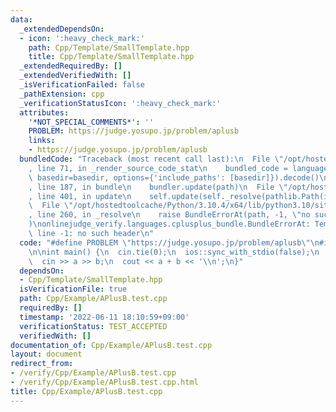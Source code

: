 ```yaml
---
data:
  _extendedDependsOn:
  - icon: ':heavy_check_mark:'
    path: Cpp/Template/SmallTemplate.hpp
    title: Cpp/Template/SmallTemplate.hpp
  _extendedRequiredBy: []
  _extendedVerifiedWith: []
  _isVerificationFailed: false
  _pathExtension: cpp
  _verificationStatusIcon: ':heavy_check_mark:'
  attributes:
    '*NOT_SPECIAL_COMMENTS*': ''
    PROBLEM: https://judge.yosupo.jp/problem/aplusb
    links:
    - https://judge.yosupo.jp/problem/aplusb
  bundledCode: "Traceback (most recent call last):\n  File \"/opt/hostedtoolcache/Python/3.10.4/x64/lib/python3.10/site-packages/onlinejudge_verify/documentation/build.py\"\
    , line 71, in _render_source_code_stat\n    bundled_code = language.bundle(stat.path,\
    \ basedir=basedir, options={'include_paths': [basedir]}).decode()\n  File \"/opt/hostedtoolcache/Python/3.10.4/x64/lib/python3.10/site-packages/onlinejudge_verify/languages/cplusplus.py\"\
    , line 187, in bundle\n    bundler.update(path)\n  File \"/opt/hostedtoolcache/Python/3.10.4/x64/lib/python3.10/site-packages/onlinejudge_verify/languages/cplusplus_bundle.py\"\
    , line 401, in update\n    self.update(self._resolve(pathlib.Path(included), included_from=path))\n\
    \  File \"/opt/hostedtoolcache/Python/3.10.4/x64/lib/python3.10/site-packages/onlinejudge_verify/languages/cplusplus_bundle.py\"\
    , line 260, in _resolve\n    raise BundleErrorAt(path, -1, \"no such header\"\
    )\nonlinejudge_verify.languages.cplusplus_bundle.BundleErrorAt: Template/SmallTemplate.hpp:\
    \ line -1: no such header\n"
  code: "#define PROBLEM \"https://judge.yosupo.jp/problem/aplusb\"\n#include \"Template/SmallTemplate.hpp\"\
    \n\nint main() {\n  cin.tie(0);\n  ios::sync_with_stdio(false);\n  int a, b;\n\
    \  cin >> a >> b;\n  cout << a + b << '\\n';\n}"
  dependsOn:
  - Cpp/Template/SmallTemplate.hpp
  isVerificationFile: true
  path: Cpp/Example/APlusB.test.cpp
  requiredBy: []
  timestamp: '2022-06-11 18:10:59+09:00'
  verificationStatus: TEST_ACCEPTED
  verifiedWith: []
documentation_of: Cpp/Example/APlusB.test.cpp
layout: document
redirect_from:
- /verify/Cpp/Example/APlusB.test.cpp
- /verify/Cpp/Example/APlusB.test.cpp.html
title: Cpp/Example/APlusB.test.cpp
---
```


